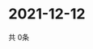 # 2021-12-12
  共 0条

  <!-- BEGIN -->
  <!-- 最后更新时间Sun Dec 12 2021 17:11:39 GMT+0000 (Coordinated Universal Time) -->
  
  <!-- END -->
  
  